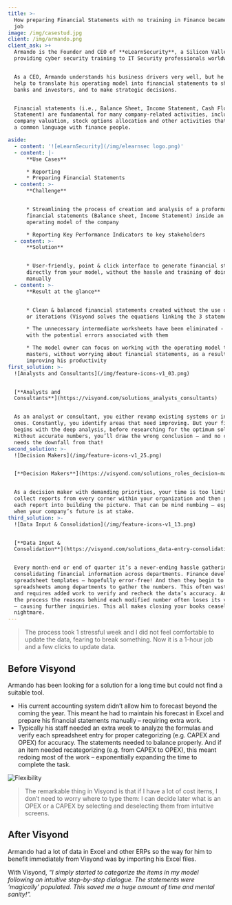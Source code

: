 ```yaml
---
title: >-
  How preparing Financial Statements with no training in Finance became a 1-hour
  job
image: /img/casestud.jpg
client: /img/armando.png
client_ask: >+
  Armando is the Founder and CEO of **eLearnSecurity**, a Silicon Valley company
  providing cyber security training to IT Security professionals worldwide.


  As a CEO, Armando understands his business drivers very well, but he needed
  help to translate his operating model into financial statements to share with
  banks and investors, and to make strategic decisions.


  Financial statements (i.e., Balance Sheet, Income Statement, Cash Flow
  Statement) are fundamental for many company-related activities, including
  company valuation, stock options allocation and other activities that require
  a common language with finance people.

aside:
  - content: '![eLearnSecurity](/img/elearnsec logo.png)'
  - content: |-
      **Use Cases**

      * Reporting
      * Preparing Financial Statements
  - content: >-
      **Challenge**


      * Streamlining the process of creation and analysis of a proforma
      financial statements (Balance sheet, Income Statement) inside an existing
      operating model of the company

      * Reporting Key Performance Indicators to key stakeholders
  - content: >-
      **Solution**


      * User-friendly, point & click interface to generate financial statements
      directly from your model, without the hassle and training of doing it
      manually
  - content: >-
      **Result at the glance**


      * Clean & balanced financial statements created without the use of plugs
      or iterations (Visyond solves the equations linking the 3 statements)

      * The unnecessary intermediate worksheets have been eliminated - together
      with the potential errors associated with them

      * The model owner can focus on working with the operating model that he
      masters, without worrying about financial statements, as a result
      improving his productivity
first_solution: >-
  ![Analysts and Consultants](/img/feature-icons-v1_03.png)


  [**Analysts and
  Consultants**](https://visyond.com/solutions_analysts_consultants)


  As an analyst or consultant, you either revamp existing systems or invent new
  ones. Constantly, you identify areas that need improving. But your first step
  begins with the deep analysis, before researching for the optimum solution.
  Without accurate numbers, you’ll draw the wrong conclusion – and no career
  needs the downfall from that!
second_solution: >-
  ![Decision Makers](/img/feature-icons-v1_25.png)


  [**Decision Makers**](https://visyond.com/solutions_roles_decision-makers)


  As a decision maker with demanding priorities, your time is too limited to
  collect reports from every corner within your organization and then piecemeal
  each report into building the picture. That can be mind numbing – especially
  when your company’s future is at stake.
third_solution: >-
  ![Data Input & Consolidation](/img/feature-icons-v1_13.png)


  [**Data Input &
  Consolidation**](https://visyond.com/solutions_data-entry-consolidation)


  Every month-end or end of quarter it’s a never-ending hassle gathering and
  consolidating financial information across departments. Finance develops new
  spreadsheet templates – hopefully error-free! And then they begin to pass
  spreadsheets among departments to gather the numbers. This often wastes time,
  and requires added work to verify and recheck the data’s accuracy. And during
  the process the reasons behind each modified number often loses its visibility
  – causing further inquiries. This all makes closing your books ceaseless
  nightmare.
---
```

> The process took 1 stressful week and I did not feel comfortable to update the data, fearing to break something. Now it is a 1-hour job and a few clicks to update data.

## Before Visyond

Armando has been looking for a solution for a long time but could not find a suitable tool.

* His current accounting system didn’t allow him to forecast beyond the coming the year. This meant he had to maintain his forecast in Excel and prepare his financial statements manually – requiring extra work.
* Typically his staff needed an extra week to analyze the formulas and verify each spreadsheet entry for proper categorizing (e.g. CAPEX and OPEX) for accuracy. The statements needed to balance properly. And if an item needed recategorizing (e.g. from CAPEX to OPEX), this meant redoing most of the work – exponentially expanding the time to complete the task.

![Flexibility](/img/flexibility.png)

> The remarkable thing in Visyond is that if I have a lot of cost items, I don’t need to worry where to type them: I can decide later what is an OPEX or a CAPEX by selecting and deselecting them from intuitive screens.

## After Visyond

Armando had a lot of data in Excel and other ERPs so the way for him to benefit immediately from Visyond was by importing his Excel files.

With Visyond, _“I simply started to categorize the items in my model following an intuitive step-by-step dialogue. The statements were ‘magically’ populated. This saved me a huge amount of time and mental sanity!”._

